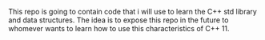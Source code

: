 This repo is going to contain code that i will use to learn the C++ std library and data structures.
The idea is to expose this repo in the future to whomever wants to learn how to use this characteristics of C++ 11.
